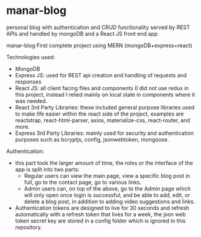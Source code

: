 # manar-blog
personal blog with authentication and CRUD functionality served by REST APIs and handled by mongoDB and a React JS front end app

manar-blog
First complete project using MERN (mongoDB+express+react)

Technologies used:

- MongoDB
- Express JS: used for REST api creation and handling of requests and responses
- React JS: all client facing files and components (I did not use redux in this project, instead I relied mainly on local state in components where it was needed.
- React 3rd Party Libraries: these included general purpose libraries used to make life easier within the react side of the project, examples are reactstrap, react-html-parser, axios, materialize-css, react-router, and more.
- Express 3rd Party Libraries: mainly used for security and authentication purposes such as bcryptjs, config, jsonwebtoken, mongoose.

Authentication:

- this part took the larger amount of time, the roles or the interface of the app is split into two parts:
  - Regular users can view the main page, view a specific blog post in full, go to the contact page, go to various links.
  - Admin users can, on top of the above, go to the Admin page which will only open once login is successful, and be able to add, edit, or delete a blog post, in addition to adding video suggestions and links.
- Authentication tokens are designed to live for 30 seconds and refresh automatically with a refresh token that lives for a week, the json web token secret key are stored in a config folder which is ignored in this repository.
